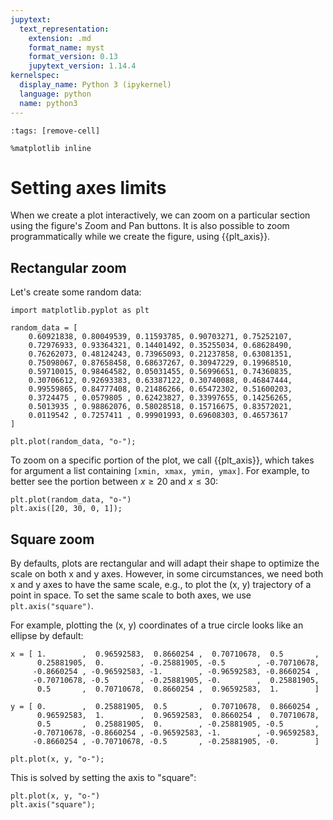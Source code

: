 ```yaml
---
jupytext:
  text_representation:
    extension: .md
    format_name: myst
    format_version: 0.13
    jupytext_version: 1.14.4
kernelspec:
  display_name: Python 3 (ipykernel)
  language: python
  name: python3
---
```


```{code-cell}
:tags: [remove-cell]

%matplotlib inline
```

# Setting axes limits

When we create a plot interactively, we can zoom on a particular section using the figure's Zoom and Pan buttons. It is also possible to zoom programmatically while we create the figure, using {{plt_axis}}.

## Rectangular zoom

Let's create some random data:

```{code-cell}
import matplotlib.pyplot as plt

random_data = [
    0.60921838, 0.80049539, 0.11593785, 0.90703271, 0.75252107,
    0.72976933, 0.93364321, 0.14401492, 0.35255034, 0.68628490,
    0.76262073, 0.48124243, 0.73965093, 0.21237858, 0.63081351,
    0.75098067, 0.87658458, 0.68637267, 0.30947229, 0.19968510,
    0.59710015, 0.98464582, 0.05031455, 0.56996651, 0.74360835,
    0.30706612, 0.92693383, 0.63387122, 0.30740088, 0.46847444,
    0.99559865, 0.84777408, 0.21486266, 0.65472302, 0.51600203,
    0.3724475 , 0.0579805 , 0.62423827, 0.33997655, 0.14256265,
    0.5013935 , 0.98862076, 0.58028518, 0.15716675, 0.83572021,
    0.0119542 , 0.7257411 , 0.99901993, 0.69608303, 0.46573617
]

plt.plot(random_data, "o-");
```

To zoom on a specific portion of the plot, we call {{plt_axis}}, which takes for argument a list containing `[xmin, xmax, ymin, ymax]`. For example, to better see the portion between $x \geq 20$ and $x \leq 30$:

```{code-cell}
plt.plot(random_data, "o-")
plt.axis([20, 30, 0, 1]);
```

## Square zoom

By defaults, plots are rectangular and will adapt their shape to optimize the scale on both x and y axes. However, in some circumstances, we need both x and y axes to have the same scale, e.g., to plot the (x, y) trajectory of a point in space. To set the same scale to both axes, we use `plt.axis("square")`.

For example, plotting the (x, y) coordinates of a true circle looks like an ellipse by default:

```{code-cell}
x = [ 1.        ,  0.96592583,  0.8660254 ,  0.70710678,  0.5       ,
      0.25881905,  0.        , -0.25881905, -0.5       , -0.70710678,
     -0.8660254 , -0.96592583, -1.        , -0.96592583, -0.8660254 ,
     -0.70710678, -0.5       , -0.25881905, -0.        ,  0.25881905,
      0.5       ,  0.70710678,  0.8660254 ,  0.96592583,  1.        ]
     
y = [ 0.        ,  0.25881905,  0.5       ,  0.70710678,  0.8660254 ,
      0.96592583,  1.        ,  0.96592583,  0.8660254 ,  0.70710678,
      0.5       ,  0.25881905,  0.        , -0.25881905, -0.5       ,
     -0.70710678, -0.8660254 , -0.96592583, -1.        , -0.96592583,
     -0.8660254 , -0.70710678, -0.5       , -0.25881905, -0.        ]
     
plt.plot(x, y, "o-");
```

This is solved by setting the axis to "square":

```{code-cell}
plt.plot(x, y, "o-")
plt.axis("square");
```
